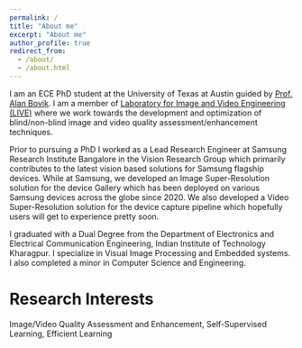 ```yaml
---
permalink: /
title: "About me"
excerpt: "About me"
author_profile: true
redirect_from: 
  - /about/
  - /about.html
---
```

I am an ECE PhD student at the University of Texas at Austin guided by [Prof. Alan Bovik](https://www.ece.utexas.edu/people/faculty/alan-bovik).
I am a member of [Laboratory for Image and Video Engineering (LIVE)](https://live.ece.utexas.edu/index.php) where we work towards the development and optimization of blind/non-blind image and video quality assessment/enhancement techniques. 

Prior to pursuing a PhD I worked as a Lead Research Engineer at Samsung Research Institute Bangalore in the Vision Research Group which primarily contributes to the latest vision based solutions for Samsung flagship devices. While at Samsung, we developed an Image Super-Resolution solution for the device Gallery which has been deployed on various Samsung devices across the globe since 2020. We also developed a Video Super-Resolution solution for the device capture pipeline which hopefully users will get to experience pretty soon.

I graduated with a Dual Degree from the Department of Electronics and Electrical Communication Engineering, Indian Institute of Technology Kharagpur. I specialize in Visual Image Processing and Embedded systems. I also completed a minor in Computer Science and Engineering. 


Research Interests
==================
Image/Video Quality Assessment and Enhancement, Self-Supervised Learning, Efficient Learning
